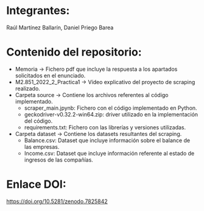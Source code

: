# Integrantes: 
Raúl Martínez Ballarín, Daniel Priego Barea

# Contenido del repositorio:
  * Memoria -> Fichero pdf que incluye la respuesta a los apartados solicitados en el enunciado.
  * M2.851_2022_2_Practica1 -> Vídeo explicativo del proyecto de scraping realizado.
  * Carpeta source -> Contiene los archivos referentes al código implementado.
       - scraper_main.jpynb: Fichero con el código implementado en Python.
       - geckodriver-v0.32.2-win64.zip: driver utilizado en la implementación del código.
       - requirements.txt: Fichero con las librerías y versiones utilizadas.
  * Carpeta dataset -> Contiene los datasets resultantes del scraping.
      - Balance.csv: Dataset que incluye información sobre el balance de las empresas.
      - Income.csv: Dataset que incluye información referente al estado de ingresos de las compañías.

# Enlace DOI:
https://doi.org/10.5281/zenodo.7825842

